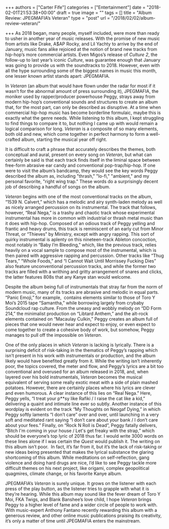 +++
authors = ["Carter Fife"]
categories = ["Entertainment"]
date = "2018-02-01T21:53:38+00:00"
draft = true
image = ""
tags = []
title = "Album Review: JPEGMAFIA’s Veteran"
type = "post"
url = "/2018/02/02/album-review-veteran/"

+++
As 2018 began, many people, myself included, were more than ready to usher in another year of music releases. With the promise of new music from artists like Drake, A$AP Rocky, and Lil Yachty to arrive by the end of January, music fans alike rejoiced at the notion of brand new tracks from hip-hop’s more commercial artists. Even Migos’s release of _Culture 2_, the follow-up to last year’s iconic _Culture_, was guarantee enough that January was going to provide us with the soundtracks to 2018. However, even with all the hype surrounding some of the biggest names in music this month, one lesser known artist stands apart: JPEGMAFIA.

In _Veteran_ (an album that would have flown under the radar for most if it wasn’t for the abnormal amount of press surrounding it), JPEGMAFIA, the moniker used by rapper/producer powerhouse Peggy, strays away from modern hip-hop’s conventional sounds and structures to create an album that, for the most part, can only be described as disruptive. At a time when commercial hip-hop music has become borderline formulaic, maybe this is exactly what the genre needs. While listening to this album, I kept struggling to find things to compare it to, but nothing I came up with would remain a logical comparison for long. _Veteran_ is a composite of so many elements, both old and new, which come together in perfect harmony to form a well-crafted album, starting the musical year off right.

It is difficult to craft a phrase that accurately describes the themes, both conceptual and aural, present on every song on _Veteran_, but what can certainly be said is that each track finds itself in the liminal space between free-form abrasive ear candy and conventional pop-trap/hip-hop. If one were to visit the album’s bandcamp, they would see the key words Peggy described the album as, including "thrash," "lo-fi," "ambient," and my personal favorite, "right wing trap." These words do a surprisingly decent job of describing a handful of songs on the album.

_Veteran_ begins with one of the most conventional tracks on the album, “1539 N. Calvert,” which has a melodic and airy synth-laden melody as well as nicely arranged percussion on its instrumental. The track that follows, however, “Real Nega,” is a trashy and chaotic track whose experimental instrumental has more in common with industrial or thrash metal music than it does with hip-hop. Composed of an odious track of Peggy yelling and frantic and heavy drums, this track is reminiscent of an early cut from Minor Threat, or “Thieves” by Ministry, except with angry rapping. This sort of quirky instrumental is aplenty on this nineteen-track Ableton concoction, most notably in “Baby I’m Bleeding,” which, like the previous track, relies heavily on a vocal sample to compose most of the instrumental, which is then paired with aggressive rapping and percussion. Other tracks like “Thug Tears,” “Whole Foods,” and “I Cannot Wait Until Morrissey Fucking Dies” also feature unconventional percussion tracks, and while the former two tracks are filled with a writhing and gritty arrangement of snares and clicks, the latter features 808s that any Kanye stan would welcome. 

Despite the album being full of instrumentals that stray far from the norm of modern music, many of its tracks are abrasive and melodic in equal parts. “Panic Emoji,” for example,  contains elements similar to those of Toro Y Moi’s 2015 tape “Samantha,” while borrowing largely from crybaby Soundcloud rap culture. From the uneasy and wobbly melody on “DD Form 214,” the minimalist production on “Libtard Anthem,” and the alt-rock elements contained on “Macaulay Culkin,” Peggy creates an album full of pieces that one would never hear and expect to enjoy, or even expect to come together to create a cohesive body of work, but somehow, Peggy manages to pull off the impossible on _Veteran_.

One of the only places in which _Veteran_ is lacking is lyrically. There is a surprising deficit of risk-taking in the thematics of Peggy’s rapping which isn’t present in his work with instrumentals or production, and the album likely would have benefited greatly from it. While the writing isn’t inherently poor, the topics covered, the meter and flow, and Peggy’s lyrics are a bit too conventional and overused for an album released in 2018, and, when layered over his bold instrumentals, _Veteran_ becomes the musical equivalent of serving some really exotic meat with a side of plain mashed potatoes. However, there are certainly places where his lyrics are clever and even humorous. A clear instance of this lies on “Real Nega.” Here, Peggy yells, “I treat your p\*\*sy like Rafiki / I raise the cat like a kid,” delivering a quaint and intimate line ever so subtly. Another instance of this wordplay is evident on the track “My Thoughts on Neogaf Dying,” in which Peggy softly laments “I don’t care” over and over, until launching in a very soft and meditated rant saying “I don’t care about your bank / I don’t care about your fees.” Finally, on “Rock N Roll is Dead”, Peggy fatally delivers, “Bitch I'm coming in your house / Let's get freaky with the strap,” which should be everyone’s top lyric of 2018 thus far. I would write 3000 words on these lines alone if I was certain the _Quest_ would publish it. The writing on this album isn’t poor.  In fact, it’s far from it, but it’s the lack of risk-taking or new ideas being presented that makes the lyrical substance the glaring shortcoming of this album. While meditations on self-reflection, gang violence and doing hard drugs are nice, I’d like to see Peggy tackle more difficult themes on his next project, like origami, complex geopolitical quagmires, climate change, or his favorite Kanye album.

JPEGMAFIA’s _Veteran_ is surely unique. It grows on the listener with each press of the play button, as the listener tries to grapple with what it is they’re hearing. While this album may sound like the fever dream of Toro Y Moi, FKA Twigs, and Blank Banshee’s love child, I hope _Veteran_ brings Peggy to a higher level of fame and a wider circle of people to work with. With music-expert Anthony Fantano recently rewarding this album with a generous review, and other online music publications praising its creativity, it’s only a matter of time until JPEGMAFIA enters the mainstream.